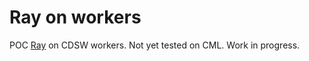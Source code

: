 # Ray on workers

POC [Ray](https://ray.io) on CDSW workers.
Not yet tested on CML.
Work in progress.
